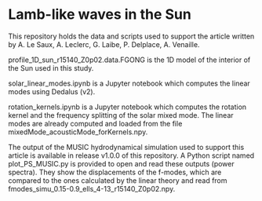 # Lamb-like waves in the Sun
This repository holds the data and scripts used to support the article written by A. Le Saux, A. Leclerc, G. Laibe, P. Delplace, A. Venaille.

profile_1D_sun_r15140_Z0p02.data.FGONG is the 1D model of the interior of the Sun used in this study.

solar_linear_modes.ipynb is a Jupyter notebook which computes the linear modes using Dedalus (v2).

rotation_kernels.ipynb is a Jupyter notebook which computes the rotation kernel and the frequency splitting of the solar mixed mode. The 
linear modes are already computed and loaded from the file mixedMode_acousticMode_forKernels.npy.

The output of the MUSIC hydrodynamical simulation used to support this article is available in release v1.0.0 of this repository. A Python script
named plot_PS_MUSIC.py is provided to open and read these outputs (power spectra). They show the displacements of the f-modes,
which are compared to the ones calculated by the linear theory and read from fmodes_simu_0.15-0.9_ells_4-13_r15140_Z0p02.npy.

